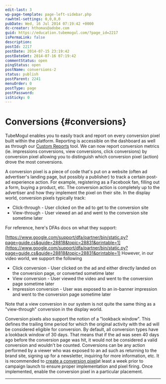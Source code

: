 ```yaml
---
edit-last: 3
wp-page-template: page-left-sidebar.php
rawhtml-settings: 0,0,0,0
pubDate: Wed, 16 Jul 2014 07:19:42 +0000
dc-creator: hthomas@adobe.com
guid: https://education.tubemogul.com/?page_id=2217
isPermaLink: false
description: 
postId: 2217
postDate: 2014-07-15 23:19:42
postDateGmt: 2014-07-16 07:19:42
commentStatus: open
pingStatus: open
postName: conversions-2
status: publish
postParent: 2241
menuOrder: 0
postType: page
postPassword: 
isSticky: 0
---
```


# Conversions {#conversions}

TubeMogul enables you to easily track and report on every conversion pixel built within the platform. Reporting is accessible on the dashboard as well as through our  [Custom Reports](/help/user-guide/measurement/campaign-reporting/email-reports.md) tool. We can now report conversion metrics (ie. impressions conversions, view conversions, click conversions) by conversion pixel allowing you to distinguish which conversion pixel (action) drove the most conversions.

A conversion pixel is a piece of code that's put on a website (often ad advertiser's landing page, but possibly a publisher) to track a certain post-ad experience action.  For example, registering as a Facebook fan, filling out a form, buying a product, etc.  The conversion action is completely up to the advertiser and how they implement the pixel on their site.
In the display world, conversion pixels typically track:

* Click-through - User clicked on the ad to get to the conversion site
* View-through - User viewed an ad and went to the conversion site sometime later

For reference, here's DFAs docs on what they support: 

[https://www.google.com/support/dfa/partner/bin/static.py?page=guide.cs&guide=28818&topic=28831&printable=1](https://www.google.com/support/dfa/partner/bin/static.py?page=guide.cs&guide=28818&topic=28831&printable=1)
However, in our video world, we support the following

* Click conversion - User clicked on the ad and either directly landed on the conversion page, or converted sometime later
* View conversion - User viewed the video and went to the conversion page sometime later
* Impression conversion - User was exposed to an in-banner impression and went to the conversion page sometime later

Note that a view conversion in our system is not quite the same thing as a "view-through" conversion in the display world.

Conversion pixels also support the notion of a "lookback window".  This defines the trailing time period for which the original activity with the ad will be considered eligible for conversion.  By default, all conversion types have a lookback window of 30 days.  That means that if the ad was seen 40 days ago before the conversion page was hit, it would not be considered a valid conversion and wouldn't be counted.
Conversions can be any action performed by a viewer who was exposed to an ad such as returning to the brand site, signing up for a newsletter, inquiring for more information, etc.  It is recommended to  [create a conversion pixel](../../../../user-guide/execution/placement-setup/conversions/conversion-pixel-setup.md)at least a week prior to campaign launch to ensure proper implementation and pixel firing. Once implemented, enable the conversion pixel in a particular placement.
** ** 